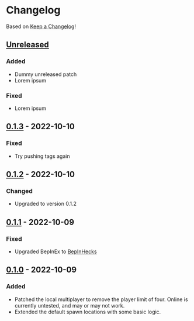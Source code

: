 # Changelog
Based on [Keep a Changelog](https://keepachangelog.com/en/1.0.0/)!

## [Unreleased]
### Added
 - Dummy unreleased patch
 - Lorem ipsum

### Fixed
 - Lorem ipsum

## [0.1.3] - 2022-10-10
### Fixed
 - Try pushing tags again

## [0.1.2] - 2022-10-10
### Changed
 - Upgraded to version 0.1.2

## [0.1.1] - 2022-10-09
### Fixed
 - Upgraded BepInEx to [BepInHecks](https://github.com/cobwebsh/BepInEx)

## [0.1.0] - 2022-10-09
### Added
 - Patched the local multiplayer to remove the player limit of four. Online is currently untested, and may or may not work.
 - Extended the default spawn locations with some basic logic.

[Unreleased]: https://github.com/Senyksia/InfiniteFriends/compare/v0.1.3...HEAD
[0.1.3]: https://github.com/Senyksia/InfiniteFriends/compare/v0.1.2...v0.1.3
[0.1.2]: https://github.com/Senyksia/InfiniteFriends/compare/v0.1.1...v0.1.2
[0.1.1]: https://github.com/Senyksia/InfiniteFriends/compare/v0.1.0...v0.1.1
[0.1.0]: https://github.com/Senyksia/InfiniteFriends/releases/tag/v0.1.0